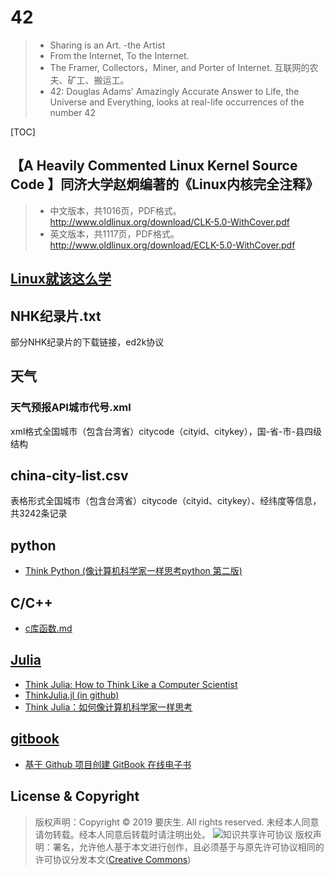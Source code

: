 # 42
> * Sharing is an Art. -the Artist
> * From the Internet, To the Internet. 
> * The Framer, Collectors，Miner, and Porter of Internet. 互联网的农夫、矿工、搬运工。
> * 42: Douglas Adams' Amazingly Accurate Answer to Life, the Universe and Everything, looks at real-life occurrences of the number 42

[TOC]

## 【A Heavily Commented Linux Kernel Source Code 】同济大学赵炯编著的《Linux内核完全注释》
> * 中文版本，共1016页，PDF格式。http://www.oldlinux.org/download/CLK-5.0-WithCover.pdf
> * 英文版本，共1117页，PDF格式。http://www.oldlinux.org/download/ECLK-5.0-WithCover.pdf

## [Linux就该这么学](https://www.linuxprobe.com/)


## NHK纪录片.txt
部分NHK纪录片的下载链接，ed2k协议

## 天气
### 天气预报API城市代号.xml
xml格式全国城市（包含台湾省）citycode（cityid、citykey），国-省-市-县四级结构

## china-city-list.csv
表格形式全国城市（包含台湾省）citycode（cityid、citykey）、经纬度等信息，共3242条记录


## python
* [Think Python (像计算机科学家一样思考python 第二版)](https://www.ctolib.com/docs/sfile/think-python-2e/index.html)

## C/C++
* [c库函数.md](https://github.com/yaoqs/42/blob/master/C%5CC%2B%2B/c%E5%BA%93%E5%87%BD%E6%95%B0.md)

## [Julia](https://julialang.org)
* [Think Julia: How to Think Like a Computer Scientist](https://benlauwens.github.io/ThinkJulia.jl/latest/book.html)
* [ThinkJulia.jl (in github)](https://github.com/BenLauwens/ThinkJulia.jl)
* [Think Julia：如何像计算机科学家一样思考](https://blog.csdn.net/m0_37696990/article/details/82710429)

## [gitbook](https://www.gitbook.com/)
* [基于 Github 项目创建 GitBook 在线电子书](http://www.youmeek.com/gitbook-and-github/)


## License & Copyright
> 版权声明：Copyright © 2019 要庆生. All rights reserved. 未经本人同意请勿转载。经本人同意后转载时请注明出处。 
> ![](https://csdnimg.cn/release/phoenix/images/creativecommons/80x15.png)知识共享许可协议 版权声明：署名，允许他人基于本文进行创作，且必须基于与原先许可协议相同的许可协议分发本文([Creative Commons](http://creativecommons.org/licenses/by-sa/4.0/ ))
